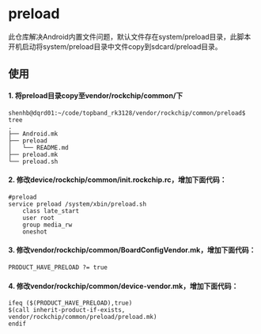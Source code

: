 # preload

此仓库解决Android内置文件问题，默认文件存在system/preload目录，此脚本开机启动将system/preload目录中文件copy到sdcard/preload目录。

## 使用
#### 1. 将preload目录copy至vendor/rockchip/common/下
```
shenhb@dqrd01:~/code/topband_rk3128/vendor/rockchip/common/preload$ tree
.
├── Android.mk
├── preload
│   └── README.md
├── preload.mk
└── preload.sh
```
#### 2. 修改device/rockchip/common/init.rockchip.rc，增加下面代码：
```
#preload
service preload /system/xbin/preload.sh
    class late_start
    user root
    group media_rw
    oneshot
```
#### 3. 修改vendor/rockchip/common/BoardConfigVendor.mk，增加下面代码：
```
PRODUCT_HAVE_PRELOAD ?= true
```
#### 4. 修改vendor/rockchip/common/device-vendor.mk，增加下面代码：
```
ifeq ($(PRODUCT_HAVE_PRELOAD),true)
$(call inherit-product-if-exists, vendor/rockchip/common/preload/preload.mk)
endif
```